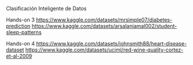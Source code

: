 Clasificación Inteligente de Datos

Hands-on 3
https://www.kaggle.com/datasets/mrsimple07/diabetes-prediction
https://www.kaggle.com/datasets/arsalanjamal002/student-sleep-patterns

Hands-on 4
https://www.kaggle.com/datasets/johnsmith88/heart-disease-dataset
https://www.kaggle.com/datasets/uciml/red-wine-quality-cortez-et-al-2009
